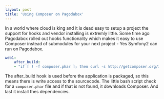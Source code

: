 ```yaml
---
layout: post
title: 'Using Composer on Pagodabox'
---
```


In a world where cloud is king and it is dead easy to setup a project the support for hooks and vendor installing is extremly little. Some time ago Pagodabox rolled out hooks functionality which makes it easy to use Composer instead of submodules for your next project - Yes Symfony2 can run on Pagodabox.

``` yaml
web1:
    after_build:
    - "if [ ! -f composer.phar ]; then curl -s http://getcomposer.org/installer | php; fi; php composer.phar install"
```

The after_build hook is used before the application is packaged, so this means there is write access to the sourcecode. The little bash script check for a `composer.phar` file and if that is not found, it downloads Composer. And last it install thes dependencies.
